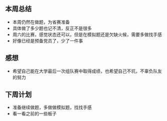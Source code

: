 ## 本周总结

+ 本周仍然在做题，为省赛准备
+ 具体做了多少题也记不清，反正不是很多
+ 周六的比赛，感觉状态还可以，但是在模拟题还是欠缺火候，需要多做找手感
+ 好像已经是预备党员了，少了一件事

## 感想

+ 希望自己能在大学最后一次组队赛中取得成绩，也希望自己不坑，不辜负队友的努力

## 下周计划

+ 准备继续做题，多做做模拟题，找找手感
+ 看一看之前的一些板子
